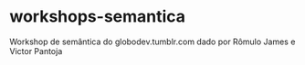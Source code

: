 workshops-semantica
===================

Workshop de semântica do globodev.tumblr.com dado por Rômulo James e Victor Pantoja
